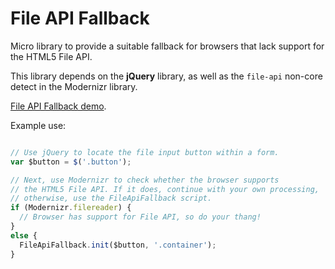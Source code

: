 # File API Fallback

Micro library to provide a suitable fallback for browsers that lack support for the HTML5 File API.

This library depends on the **jQuery** library, as well as the `file-api` non-core detect in the Modernizr library.

[File API Fallback demo](http://tech.dosomething.org/file-api-fallback/).

Example use:

`````javascript

// Use jQuery to locate the file input button within a form.
var $button = $('.button');

// Next, use Modernizr to check whether the browser supports 
// the HTML5 File API. If it does, continue with your own processing,
// otherwise, use the FileApiFallback script.
if (Modernizr.filereader) {
  // Browser has support for File API, so do your thang!
}
else {
  FileApiFallback.init($button, '.container');
}

`````
